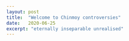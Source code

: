 ```yaml
---
layout: post
title:  "Welcome to Chinmoy controversies"
date:   2020-06-25
excerpt: "eternally inseparable unrealised"
---
```

